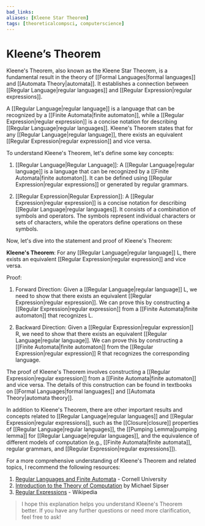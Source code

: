 ```yaml
---
bad_links: 
aliases: [Kleene Star Theorem]
tags: [theoreticalcompsci, computerscience]
---
```

# Kleene’s Theorem

Kleene's Theorem, also known as the Kleene Star Theorem, is a fundamental result in the theory of [[Formal Languages|formal languages]] and [[Automata Theory|automata]]. It establishes a connection between [[Regular Language|regular languages]] and [[Regular Expression|regular expressions]].

A [[Regular Language|regular language]] is a language that can be recognized by a [[Finite Automata|finite automaton]], while a [[Regular Expression|regular expression]] is a concise notation for describing [[Regular Language|regular languages]]. Kleene's Theorem states that for any [[Regular Language|regular language]], there exists an equivalent [[Regular Expression|regular expression]] and vice versa.

To understand Kleene's Theorem, let's define some key concepts:

1. [[Regular Language|Regular Language]]: A [[Regular Language|regular language]] is a language that can be recognized by a [[Finite Automata|finite automaton]]. It can be defined using [[Regular Expression|regular expressions]] or generated by regular grammars.

2. [[Regular Expression|Regular Expression]]: A [[Regular Expression|regular expression]] is a concise notation for describing [[Regular Language|regular languages]]. It consists of a combination of symbols and operators. The symbols represent individual characters or sets of characters, while the operators define operations on these symbols.

Now, let's dive into the statement and proof of Kleene's Theorem:

**Kleene's Theorem**: For any [[Regular Language|regular language]] L, there exists an equivalent [[Regular Expression|regular expression]] and vice versa.

Proof:
1. Forward Direction: Given a [[Regular Language|regular language]] L, we need to show that there exists an equivalent [[Regular Expression|regular expression]]. We can prove this by constructing a [[Regular Expression|regular expression]] from a [[Finite Automata|finite automaton]] that recognizes L.

2. Backward Direction: Given a [[Regular Expression|regular expression]] R, we need to show that there exists an equivalent [[Regular Language|regular language]]. We can prove this by constructing a [[Finite Automata|finite automaton]] from the [[Regular Expression|regular expression]] R that recognizes the corresponding language.

The proof of Kleene's Theorem involves constructing a [[Regular Expression|regular expression]] from a [[Finite Automata|finite automaton]] and vice versa. The details of this construction can be found in textbooks on [[Formal Languages|formal languages]] and [[Automata Theory|automata theory]].

In addition to Kleene's Theorem, there are other important results and concepts related to [[Regular Language|regular languages]] and [[Regular Expression|regular expressions]], such as the [[Closure|closure]] properties of [[Regular Language|regular languages]], the [[Pumping Lemma|pumping lemma]] for [[Regular Language|regular languages]], and the equivalence of different models of computation (e.g., [[Finite Automata|finite automata]], regular grammars, and [[Regular Expression|regular expressions]]).

For a more comprehensive understanding of Kleene's Theorem and related topics, I recommend the following resources:

1. [Regular Languages and Finite Automata](https://www.cs.cornell.edu/courses/cs2800/2019fa/textbook/automata/regular_languages_and_finite_automata.html) - Cornell University
2. [Introduction to the Theory of Computation](https://www.amazon.com/Introduction-Theory-Computation-Michael-Sipser/dp/113318779X) by Michael Sipser
3. [Regular Expressions](https://en.wikipedia.org/wiki/Regular_expression) - Wikipedia

> I hope this explanation helps you understand Kleene's Theorem better. If you have any further questions or need more clarification, feel free to ask!